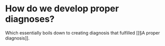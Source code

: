 # How do we develop proper diagnoses?
Which essentially boils down to creating diagnosis that fulfilled [[§A proper diagnosis]].

<!-- #p1 How do we do this? -->


<!-- #private -->


<!-- #work -->

<!-- {BearID:13F84298-31B1-42E6-82BB-2C3814DCCB0A-2066-000002061BFE55C5} -->

